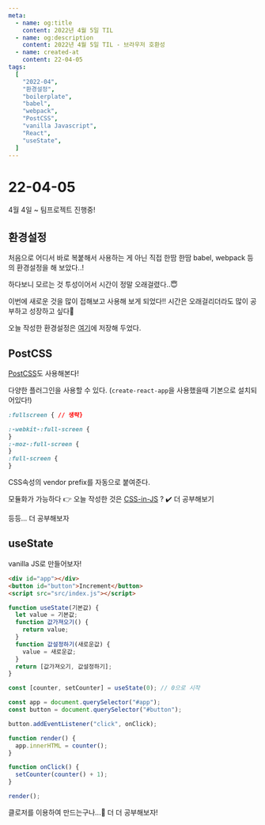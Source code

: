 ```yaml
---
meta:
  - name: og:title
    content: 2022년 4월 5일 TIL
  - name: og:description
    content: 2022년 4월 5일 TIL - 브라우저 호환성
  - name: created-at
    content: 22-04-05
tags:
  [
    "2022-04",
    "환경설정",
    "boilerplate",
    "babel",
    "webpack",
    "PostCSS",
    "vanilla Javascript",
    "React",
    "useState",
  ]
---
```


# 22-04-05

4월 4일 ~ 팀프로젝트 진행중!

## 환경설정

처음으로 어디서 바로 복붙해서 사용하는 게 아닌 직접 한땀 한땀 babel, webpack 등의 환경설정을 해 보았다..!

하다보니 모르는 것 투성이어서 시간이 정말 오래걸렸다..😇

이번에 새로운 것을 많이 접해보고 사용해 보게 되었다!!
시간은 오래걸리더라도 많이 공부하고 성장하고 싶다🌱

오늘 작성한 환경설정은 [여기](https://github.com/BB-choi/web-js-starter/tree/main/PostCSS)에 저장해 두었다.

## PostCSS

[PostCSS](https://www.sitepoint.com/an-introduction-to-postcss/)도 사용해본다!

다양한 플러그인을 사용할 수 있다. (`create-react-app`을 사용했을때 기본으로 설치되어있다!)

```css
:fullscreen { // 생략}
```

```css
:-webkit-:full-screen {
}
:-moz-:full-screen {
}
:full-screen {
}
```

CSS속성의 vendor prefix를 자동으로 붙여준다.

모듈화가 가능하다 👉 오늘 작성한 것은 [CSS-in-JS](https://d0gf00t.tistory.com/22) ? ✔️ 더 공부해보기

등등... 더 공부해보자

## useState

vanilla JS로 만들어보자!

```html
<div id="app"></div>
<button id="button">Increment</button>
<script src="src/index.js"></script>
```

```javascript
function useState(기본값) {
  let value = 기본값;
  function 값가져오기() {
    return value;
  }
  function 값설정하기(새로운값) {
    value = 새로운값;
  }
  return [값가져오기, 값설정하기];
}

const [counter, setCounter] = useState(0); // 0으로 시작

const app = document.querySelector("#app");
const button = document.querySelector("#button");

button.addEventListener("click", onClick);

function render() {
  app.innerHTML = counter();
}

function onClick() {
  setCounter(counter() + 1);
}

render();
```

클로저를 이용하여 만드는구나...🤔 더 더 공부해보자!
